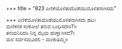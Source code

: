 +++
title = "823 ಎಣಿಕೆಯೊಳಿತಾದೊಡೆಯುಮೊಳಿತನಾಗಿಸದು"

+++
ಎಣಿಕೆಯೊಳಿತಾದೊಡೆಯುಮೊಳಿತನಾಗಿಸದು ಹಟ।  
ಮಣಿಕನಕ ಸಂಕೋಲೆ ತನುವ ಬಂಧಿಸದೇಂ?॥  
ತನಯನಿರಿದಸಿ ನಿನ್ನ ಮೈಯ ಹುಣ್ಣಾಗಿಸದೆ?।  
ಮನ ಸರ್ವಸಮವಿರಲಿ - ಮಂಕುತಿಮ್ಮ॥  
